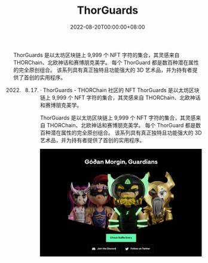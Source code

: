 ﻿---
title: "ThorGuards"
description: "早安，守护者"
date: 2022-08-20T00:00:00+08:00
lastmod: 2022-08-20T00:00:00+08:00
draft: false
authors: ["boogArno"]
featuredImage: "thorguards.png"
tags: ["Collectibles","ThorGuards"]
categories: ["nfts"]
nfts: ["Collectibles"]
blockchain: "ETH"
website: "https://www.thorguards.com/"
twitter: "https://twitter.com/thorguards"
discord: "https://discord.com/invite/thorguards"
telegram: ""
github: ""
youtube: ""
twitch: ""
facebook: ""
instagram: ""
reddit: ""
medium: "https://medium.com/@thorguards"
steam: ""
gitbook: ""
googleplay: ""
appstore: ""
status: "Live"
weight: 
lightgallery: true
toc: true
pinned: false
recommend: false
recommend1: false
---
ThorGuards 是以太坊区块链上 9,999 个 NFT 字符的集合，其灵感来自 THORChain、北欧神话和赛博朋克美学。
每个 ThorGuard 都是数百种潜在属性的完全原创组合。 该系列具有真正独特且功能强大的 3D 艺术品，并为持有者提供了首创的实用程序。

2022. 8. 17. · ThorGuards - THORChain 社区的 NFT ThorGuards 是以太坊区块链上 9,999 个 NFT 字符的集合，其灵感来自 THORChain、北欧神话和赛博朋克美学。

             ThorGuards 是以太坊区块链上 9,999 个 NFT 字符的集合，其灵感来自 THORChain、北欧神话和赛博朋克美学。 每个 ThorGuard 都是数百种潜在属性的完全原创组合。 该系列具有真正独特且功能强大的 3D 艺术品，并为持有者提供了首创的实用程序。

             ![thorguards-dapp-collectibles-ethereum-image1_004e9ab3252cf5a91d74f5463a2f2cb5](thorguards-dapp-collectibles-ethereum-image1_004e9ab3252cf5a91d74f5463a2f2cb5.png)